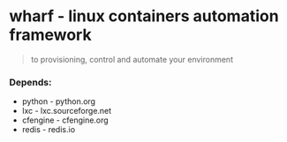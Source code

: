 # wharf - linux containers automation framework
> to provisioning, control and automate your environment

### Depends:
* python - python.org
* lxc - lxc.sourceforge.net
* cfengine - cfengine.org
* redis - redis.io

